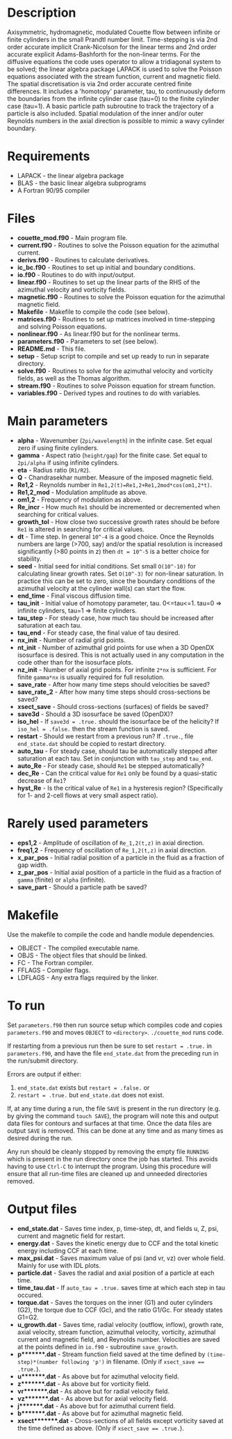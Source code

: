 Description
===========
Axisymmetric, hydromagnetic, modulated Couette flow between infinite or finite
cylinders in the small Prandtl number limit.  Time-stepping is via 2nd order
accurate implicit Crank-Nicolson for the linear terms and 2nd order accurate
explicit Adams-Bashforth for the non-linear terms.  For the diffusive equations
the code uses operator to allow a tridiagonal system to be solved; the linear
algebra package LAPACK is used to solve the Poisson equations associated with
the stream function, current and magnetic field.  The spatial discretisation is
via 2nd order accurate centred finite differences.  It includes a 'homotopy'
parameter, tau, to continuously deform the boundaries from the infinite
cylinder case (tau=0) to the finite cylinder case (tau=1).  A basic particle
path subroutine to track the trajectory of a particle is also included.
Spatial modulation of the inner and/or outer Reynolds numbers in the axial
direction is possible to mimic a wavy cylinder boundary.

Requirements
============
* LAPACK - the linear algebra package
* BLAS - the basic linear algebra subprograms
* A Fortran 90/95 compiler

Files
=====
* __couette_mod.f90__ - Main program file.
* __current.f90__ - Routines to solve the Poisson equation for the azimuthal current.
* __derivs.f90__ - Routines to calculate derivatives.
* __ic_bc.f90__ - Routines to set up initial and boundary conditions.
* __io.f90__ - Routines to do with input/output.
* __linear.f90__ - Routines to set up the linear parts of the RHS of the azimuthal velocity and vorticity fields.
* __magnetic.f90__ - Routines to solve the Poisson equation for the azimuthal magnetic field.
* __Makefile__ - Makefile to compile the code (see below).
* __matrices.f90__ - Routines to set up matrices involved in time-stepping and solving Poisson equations.
* __nonlinear.f90__ - As linear.f90 but for the nonlinear terms.
* __parameters.f90__ - Parameters to set (see below).
* __README.md__ - This file.
* __setup__ - Setup script to compile and set up ready to run in separate directory.
* __solve.f90__ - Routines to solve for the azimuthal velocity and vorticity fields, as well as the Thomas algorithm.
* __stream.f90__ - Routines to solve Poisson equation for stream function.
* __variables.f90__ - Derived types and routines to do with variables.

Main parameters
===============
* __alpha__ - Wavenumber (`2pi/wavelength`) in the infinite case.  Set equal zero if using finite cylinders.
* __gamma__ - Aspect ratio (`height/gap`) for the finite case.  Set equal to `2pi/alpha` if using infinite cylinders.
* __eta__ - Radius ratio (`R1/R2`).
* __Q__ - Chandrasekhar number.  Measure of the imposed magnetic field.
* __Re1,2__ - Reynolds number in `Re1,2(t)=Re1,2+Re1,2mod*cos(om1,2*t)`.
* __Re1,2_mod__ - Modulation amplitude as above.
* __om1,2__ - Frequency of modulation as above.
* __Re_incr__ - How much `Re1` should be incremented or decremented when searching for critical values.
* __growth_tol__ - How close two successive growth rates should be before `Re1` is altered in searching for critical values.
* __dt__ - Time step.  In general `10^-4` is a good choice.  Once the Reynolds numbers are large (>700, say) and/or the spatial resolution is increased significantly (>80 points in z) then `dt = 10^-5` is a better choice for stability.
* __seed__ - Initial seed for initial conditions.  Set small `O(10^-10)` for calculating linear growth rates.  Set `O(10^-3)` for non-linear saturation.  In practice this can be set to zero, since the boundary conditions of the azimuthal velocity at the cylinder wall(s) can start the flow.
* __end_time__ - Final viscous diffusion time.
* __tau_init__ - Initial value of homotopy parameter, tau.  0<=tau<=1.  tau=0 => infinite cylinders, tau=1 => finite cylinders.
* __tau_step__ - For steady case, how much tau should be increased after saturation at each tau.
* __tau_end__ - For steady case, the final value of tau desired.
* __nx_init__ - Number of radial grid points.
* __nt_init__ - Number of azimuthal grid points for use when a 3D OpenDX isosurface is desired.  This is not actually used in any computation in the code other than for the isosurface plots.
* __nz_init__ - Number of axial grid points.  For infinite `2*nx` is sufficient.  For finite `gamma*nx` is usually required for full resolution.
* __save_rate__ - After how many time steps should velocities be saved?
* __save_rate_2__ - After how many time steps should cross-sections be saved?
* __xsect_save__ - Should cross-sections (surfaces) of fields be saved?
* __save3d__ - Should a 3D isosurface be saved (OpenDX)?
* __iso_hel__ - If `save3d = .true.` should the isosurface be of the helicity?  If `iso_hel = .false.` then the stream function is saved.
* __restart__ - Should we restart from a previous run?  If `.true.`, file `end_state.dat` should be copied to restart directory.
* __auto_tau__ - For steady case, should tau be automatically stepped after saturation at each tau.  Set in conjunction with `tau_step` and `tau_end`.
* __auto_Re__ - For steady case, should `Re1` be stepped automatically?
* __dec_Re__ - Can the critical value for `Re1` only be found by a quasi-static decrease of `Re1`?
* __hyst_Re__ - Is the critical value of `Re1` in a hysteresis region?  (Specifically for 1- and 2-cell flows at very small aspect ratio).

Rarely used parameters
======================
* __eps1,2__ - Amplitude of oscillation of `Re_1,2(t,z)` in axial direction.
* __freq1,2__ - Frequency of oscillation of `Re_1,2(t,z)` in axial direction.
* __x_par_pos__ - Initial radial position of a particle in the fluid as a fraction of gap width.
* __z_par_pos__ - Initial axial position of a particle in the fluid as a fraction of `gamma` (finite) or `alpha` (infinite).
* __save_part__ - Should a particle path be saved?

Makefile
========
Use the makefile to compile the code and handle module dependencies.

* OBJECT - The compiled executable name.
* OBJS - The object files that should be linked.
* FC - The Fortran compiler.
* FFLAGS - Compiler flags.
* LDFLAGS - Any extra flags required by the linker.

To run
======
Set `parameters.f90` then run
    source setup <directory>
which compiles code and copies `parameters.f90` and moves `OBJECT` to
`<directory>`.  `./couette_mod` runs code.

If restarting from a previous run then be sure to set `restart = .true.` in
`parameters.f90`, and have the file `end_state.dat` from the preceding run in
the run/submit directory.

Errors are output if either:
1. `end_state.dat` exists but `restart = .false.` or
2. `restart = .true.` but `end_state.dat` does not exist.

If, at any time during a run, the file `SAVE` is present in the run directory
(e.g. by giving the command `touch SAVE`), the program will note this and
output data files for contours and surfaces at that time.  Once the data files
are output `SAVE` is removed.  This can be done at any time and as many times
as desired during the run.

Any run should be cleanly stopped by removing the empty file `RUNNING` which is
present in the run directory once the job has started.  This avoids having to
use `Ctrl-C` to interrupt the program.  Using this procedure will ensure that
all run-time files are cleaned up and unneeded directories removed.

Output files
============
* __end_state.dat__	- Saves time index, p, time-step, dt, and fields u, Z, psi, current and magnetic field for restart.
* __energy.dat__ - Saves the kinetic energy due to CCF and the total kinetic energy including CCF at each time.
* __max_psi.dat__ - Saves maximum value of psi (and vr, vz) over whole field.  Mainly for use with IDL plots.
* __particle.dat__ - Saves the radial and axial position of a particle at each time.
* __time_tau.dat__ - If `auto_tau = .true.` saves time at which each step in tau occured.
* __torque.dat__ - Saves the torques on the inner (G1) and outer cylinders (G2), the torque due to CCF (Gc), and the ratio G1/Gc.  For steady states G1=G2.
* __u_growth.dat__ - Saves time, radial velocity (outflow, inflow), growth rate, axial velocity, stream function, azimuthal velocity, vorticity, azimuthal current and magnetic field, and Reynolds number.  Velocities are saved at the points defined in `io.f90` - subroutine `save_growth`.
* __p*******.dat__ - Stream function field saved at the time defined by `(time-step)*(number following 'p')` in filename.  (Only if `xsect_save == .true.`).
* __u*******.dat__ - As above but for azimuthal velocity field.
* __z*******.dat__ - As above but for vorticity field.
* __vr*******.dat__ - As above but for radial velocity field.
* __vz*******.dat__ - As above but for axial velocity field.
* __j*******.dat__ - As above but for azimuthal current field.
* __b*******.dat__ - As above but for azimuthal magnetic field.
* __xsect*******.dat__ - Cross-sections of all fields except vorticity saved at the time defined as above.  (Only if `xsect_save == .true.`).
